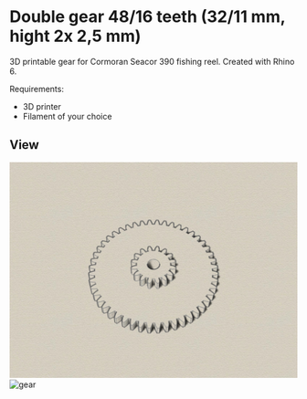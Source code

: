 # Double gear 48/16 teeth (32/11 mm, hight 2x 2,5 mm)
3D printable gear for Cormoran Seacor 390 fishing reel. Created with Rhino 6.

Requirements:
* 3D printer 
* Filament of your choice

## View
![gear](gear-48_16.jpg)
![gear](20190901-DSC03980)


